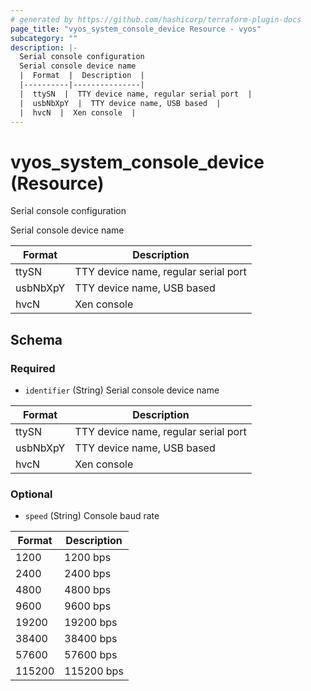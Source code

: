 ```yaml
---
# generated by https://github.com/hashicorp/terraform-plugin-docs
page_title: "vyos_system_console_device Resource - vyos"
subcategory: ""
description: |-
  Serial console configuration
  Serial console device name
  |  Format  |  Description  |
  |----------|---------------|
  |  ttySN  |  TTY device name, regular serial port  |
  |  usbNbXpY  |  TTY device name, USB based  |
  |  hvcN  |  Xen console  |
---
```


# vyos_system_console_device (Resource)

Serial console configuration

Serial console device name

|  Format  |  Description  |
|----------|---------------|
|  ttySN  |  TTY device name, regular serial port  |
|  usbNbXpY  |  TTY device name, USB based  |
|  hvcN  |  Xen console  |



<!-- schema generated by tfplugindocs -->
## Schema

### Required

- `identifier` (String) Serial console device name

|  Format  |  Description  |
|----------|---------------|
|  ttySN  |  TTY device name, regular serial port  |
|  usbNbXpY  |  TTY device name, USB based  |
|  hvcN  |  Xen console  |

### Optional

- `speed` (String) Console baud rate

|  Format  |  Description  |
|----------|---------------|
|  1200  |  1200 bps  |
|  2400  |  2400 bps  |
|  4800  |  4800 bps  |
|  9600  |  9600 bps  |
|  19200  |  19200 bps  |
|  38400  |  38400 bps  |
|  57600  |  57600 bps  |
|  115200  |  115200 bps  |
